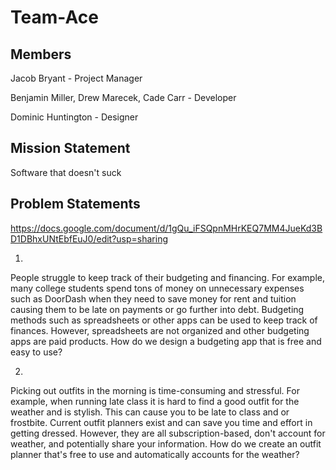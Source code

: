 # Team-Ace

## Members
Jacob Bryant - Project Manager

Benjamin Miller, Drew Marecek, Cade Carr - Developer

Dominic Huntington - Designer

## Mission Statement
Software that doesn't suck

## Problem Statements

https://docs.google.com/document/d/1gQu_iFSQpnMHrKEQ7MM4JueKd3BD1DBhxUNtEbfEuJ0/edit?usp=sharing

1.
People struggle to keep track of their budgeting and financing. For example, many college students spend tons of money on unnecessary expenses such as DoorDash when they need to save money for rent and tuition causing them to be late on payments or go further into debt. Budgeting methods such as spreadsheets or other apps can be used to keep track of finances. However, spreadsheets are not organized and other budgeting apps are paid products. How do we design a budgeting app that is free and easy to use?

2.
Picking out outfits in the morning is time-consuming and stressful. For example, when running late class it is hard to find a good outfit for the weather and is stylish. This can cause you to be late to class and or frostbite. Current outfit planners exist and can save you time and effort in getting dressed. However, they are all subscription-based, don't account for weather, and potentially share your information. How do we create an outfit planner that's free to use and automatically accounts for the weather?
